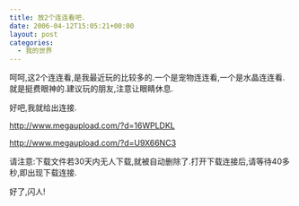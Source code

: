 ```yaml
---
title: 放2个连连看吧.
date: 2006-04-12T15:05:21+00:00
layout: post
categories:
  - 我的世界
---
```


呵呵,这2个连连看,是我最近玩的比较多的.一个是宠物连连看,一个是水晶连连看.就是挺费眼神的.建议玩的朋友,注意让眼睛休息.

好吧,我就给出连接.

<http://www.megaupload.com/?d=16WPLDKL>

<http://www.megaupload.com/?d=U9X66NC3>

请注意:下载文件若30天内无人下载,就被自动删除了.打开下载连接后,请等待40多秒,即出现下载连接.

好了,闪人!